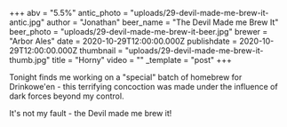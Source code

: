 +++
abv = "5.5%"
antic_photo = "uploads/29-devil-made-me-brew-it-antic.jpg"
author = "Jonathan"
beer_name = "The Devil Made me Brew It"
beer_photo = "uploads/29-devil-made-me-brew-it-beer.jpg"
brewer = "Arbor Ales"
date = 2020-10-29T12:00:00.000Z
publishdate = 2020-10-29T12:00:00.000Z
thumbnail = "uploads/29-devil-made-me-brew-it-thumb.jpg"
title = "Horny"
video = ""
_template = "post"
+++

Tonight finds me working on a "special" batch of homebrew for Drinkowe'en - this terrifying concoction was made under the influence of dark forces beyond my control. 

It's not my fault - the Devil made me brew it!
